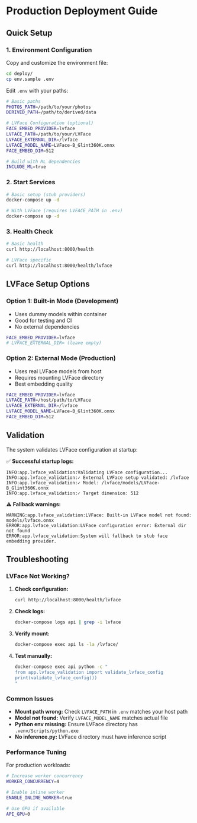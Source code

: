 # Production Deployment Guide

## Quick Setup

### 1. Environment Configuration

Copy and customize the environment file:
```bash
cd deploy/
cp env.sample .env
```

Edit `.env` with your paths:
```bash
# Basic paths
PHOTOS_PATH=/path/to/your/photos
DERIVED_PATH=/path/to/derived/data

# LVFace Configuration (optional)
FACE_EMBED_PROVIDER=lvface
LVFACE_PATH=/path/to/your/LVFace
LVFACE_EXTERNAL_DIR=/lvface
LVFACE_MODEL_NAME=LVFace-B_Glint360K.onnx
FACE_EMBED_DIM=512

# Build with ML dependencies
INCLUDE_ML=true
```

### 2. Start Services

```bash
# Basic setup (stub providers)
docker-compose up -d

# With LVFace (requires LVFACE_PATH in .env)
docker-compose up -d
```

### 3. Health Check

```bash
# Basic health
curl http://localhost:8000/health

# LVFace specific
curl http://localhost:8000/health/lvface
```

## LVFace Setup Options

### Option 1: Built-in Mode (Development)
- Uses dummy models within container
- Good for testing and CI
- No external dependencies

```bash
FACE_EMBED_PROVIDER=lvface
# LVFACE_EXTERNAL_DIR= (leave empty)
```

### Option 2: External Mode (Production)
- Uses real LVFace models from host
- Requires mounting LVFace directory
- Best embedding quality

```bash
FACE_EMBED_PROVIDER=lvface
LVFACE_PATH=/host/path/to/LVFace
LVFACE_EXTERNAL_DIR=/lvface
LVFACE_MODEL_NAME=LVFace-B_Glint360K.onnx
FACE_EMBED_DIM=512
```

## Validation

The system validates LVFace configuration at startup:

✅ **Successful startup logs:**
```
INFO:app.lvface_validation:Validating LVFace configuration...
INFO:app.lvface_validation:✓ External LVFace setup validated: /lvface
INFO:app.lvface_validation:✓ Model: /lvface/models/LVFace-B_Glint360K.onnx
INFO:app.lvface_validation:✓ Target dimension: 512
```

⚠️ **Fallback warnings:**
```
WARNING:app.lvface_validation:LVFace: Built-in LVFace model not found: models/lvface.onnx
ERROR:app.lvface_validation:LVFace configuration error: External dir not found
ERROR:app.lvface_validation:System will fallback to stub face embedding provider.
```

## Troubleshooting

### LVFace Not Working?

1. **Check configuration:**
   ```bash
   curl http://localhost:8000/health/lvface
   ```

2. **Check logs:**
   ```bash
   docker-compose logs api | grep -i lvface
   ```

3. **Verify mount:**
   ```bash
   docker-compose exec api ls -la /lvface/
   ```

4. **Test manually:**
   ```bash
   docker-compose exec api python -c "
   from app.lvface_validation import validate_lvface_config
   print(validate_lvface_config())
   "
   ```

### Common Issues

- **Mount path wrong:** Check `LVFACE_PATH` in `.env` matches your host path
- **Model not found:** Verify `LVFACE_MODEL_NAME` matches actual file
- **Python env missing:** Ensure LVFace directory has `.venv/Scripts/python.exe`
- **No inference.py:** LVFace directory must have inference script

### Performance Tuning

For production workloads:
```bash
# Increase worker concurrency
WORKER_CONCURRENCY=4

# Enable inline worker
ENABLE_INLINE_WORKER=true

# Use GPU if available
API_GPU=0
```
